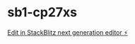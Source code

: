 # sb1-cp27xs

[Edit in StackBlitz next generation editor ⚡️](https://stackblitz.com/~/github.com/sa3oble/sb1-cp27xs)
